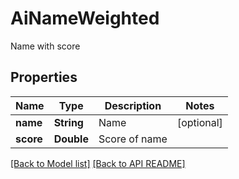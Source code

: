 
# AiNameWeighted

Name with score             

## Properties
Name | Type | Description | Notes
------------ | ------------- | ------------- | -------------
**name** | **String** | Name              |  [optional]
**score** | **Double** | Score of name              | 




[[Back to Model list]](Models.md) [[Back to API README]](README.md)

